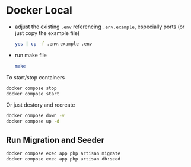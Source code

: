 # Docker Local

-   adjust the existing `.env` referencing `.env.example`, especially ports (or just copy the example file)
    ```bash
    yes | cp -f .env.example .env
    ```
-   run make file
    ```bash
    make
    ```

To start/stop containers

```bash
docker compose stop
docker compose start
```

Or just destory and recreate

```bash
docker compose down -v
docker compose up -d
```


## Run Migration and Seeder

```bash
docker compose exec app php artisan migrate
docker compose exec app php artisan db:seed
```